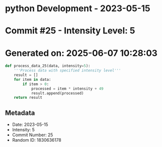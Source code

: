 ﻿# python Development - 2023-05-15
# Commit #25 - Intensity Level: 5
# Generated on: 2025-06-07 10:28:03
```python
def process_data_25(data, intensity=5):
    '''Process data with specified intensity level'''
    result = []
    for item in data:
        if item > 0:
            processed = item * intensity + 49
            result.append(processed)
    return result
```
## Metadata
- Date: 2023-05-15
- Intensity: 5
- Commit Number: 25
- Random ID: 1830636178
